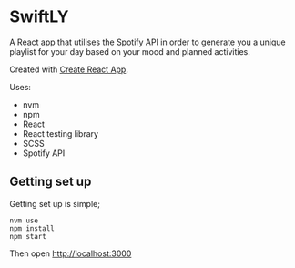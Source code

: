 # SwiftLY

A React app that utilises the Spotify API in order to generate you a unique playlist for your day based on your mood and planned activities.

Created with [Create React App](https://github.com/facebook/create-react-app).

Uses: 
- nvm
- npm
- React
- React testing library
- SCSS
- Spotify API

## Getting set up

Getting set up is simple;
```
nvm use
npm install
npm start
```

Then open [http://localhost:3000](http://localhost:3000)
